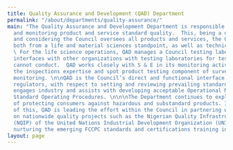```yaml
---
title: Quality Assurance and Development (QAD) Department
permalink: "/about/departments/quality-assurance/"
main: "The Quality Assurance and Development Department is responsible for assessing
  and monitoring product and service standard quality.  This, being a diverse mandate,
  and considering the Council oversees all products and services, the QAD operates
  both from a life and material sciences standpoint, as well as technical standards.
  \ For the life science operations, QAD manages a Council testing laboratory and
  interfaces with other organizations with testing laboratories for tests the Council
  cannot conduct.  QAD works closely with S & E in its monitoring activities by providing
  the inspections expertise and spot product testing component of surveillance and
  monitoring. \n\nQAD is the Council’s direct and functional interface with other
  regulators, with respect to setting and reviewing prevailing standards.  The department
  engages industry and assists with developing acceptable Operational Manuals and
  Standard Operating Procedures. \n\n\nThe Department continues to explore new ways
  of protecting consumers against hazardous and substandard products. In furtherance
  of this, QAD is leading the effort within the Council in partnering with donor entities
  on nationwide quality projects such as the Nigerian Quality Infrastructure Programme
  (NQIP) of the United Nations Industrial Development Organization (UNIDO), including
  nurturing the emerging FCCPC standards and certifications training institution/centre.\n"
layout: page
---
```



